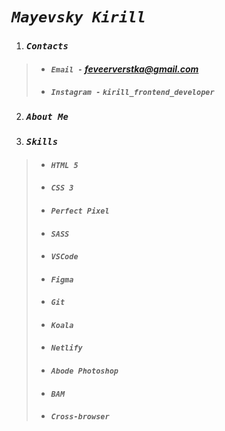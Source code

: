   #  *`Mayevsky Kirill`*

1. ###  *`Contacts`*
>

> - ####  *`Email -`  feveerverstka@gmail.com*
>
> - ####  *`Instagram -`*  *`kirill_frontend_developer`*

2. ###  *`About Me`*

3. ###  *`Skills`*
>
> - ####  *`HTML 5`*
> - ####  *`CSS 3`*
> - ####  *`Perfect Pixel`*
> - ####  *`SASS`*
> - ####  *`VSCode`*
> - ####  *`Figma`*
> - ####  *`Git`*
> - ####  *`Koala`*
> - ####  *`Netlify`*
> - ####  *`Abode Photoshop`*
> - ####  *`BAM`*
> - ####  *`Cross-browser`*
